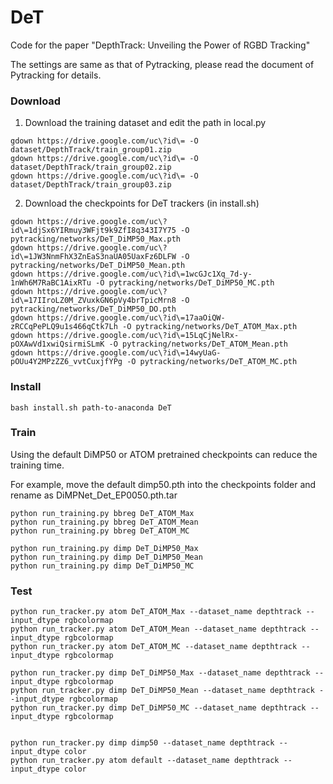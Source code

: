 # DeT
Code for the paper "DepthTrack: Unveiling the Power of RGBD Tracking"

The settings are same as that of Pytracking, please read the document of Pytracking for details.

### Download
1) Download the training dataset and edit the path in local.py
```
gdown https://drive.google.com/uc\?id\= -O dataset/DepthTrack/train_group01.zip
gdown https://drive.google.com/uc\?id\= -O dataset/DepthTrack/train_group02.zip
gdown https://drive.google.com/uc\?id\= -O dataset/DepthTrack/train_group03.zip

```

2) Download the checkpoints for DeT trackers (in install.sh)
```
gdown https://drive.google.com/uc\?id\=1djSx6YIRmuy3WFjt9k9ZfI8q343I7Y75 -O pytracking/networks/DeT_DiMP50_Max.pth
gdown https://drive.google.com/uc\?id\=1JW3NnmFhX3ZnEaS3naUA05UaxFz6DLFW -O pytracking/networks/DeT_DiMP50_Mean.pth
gdown https://drive.google.com/uc\?id\=1wcGJc1Xq_7d-y-1nWh6M7RaBC1AixRTu -O pytracking/networks/DeT_DiMP50_MC.pth
gdown https://drive.google.com/uc\?id\=17IIroLZ0M_ZVuxkGN6pVy4brTpicMrn8 -O pytracking/networks/DeT_DiMP50_DO.pth
gdown https://drive.google.com/uc\?id\=17aaOiQW-zRCCqPePLQ9u1s466qCtk7Lh -O pytracking/networks/DeT_ATOM_Max.pth
gdown https://drive.google.com/uc\?id\=15LqCjNelRx-pOXAwVd1xwiQsirmiSLmK -O pytracking/networks/DeT_ATOM_Mean.pth
gdown https://drive.google.com/uc\?id\=14wyUaG-pOUu4Y2MPzZZ6_vvtCuxjfYPg -O pytracking/networks/DeT_ATOM_MC.pth
```

### Install
```
bash install.sh path-to-anaconda DeT
```

### Train
Using the default DiMP50 or ATOM pretrained checkpoints can reduce the training time.

For example, move the default dimp50.pth into the checkpoints folder and rename as DiMPNet_Det_EP0050.pth.tar

```
python run_training.py bbreg DeT_ATOM_Max
python run_training.py bbreg DeT_ATOM_Mean
python run_training.py bbreg DeT_ATOM_MC

python run_training.py dimp DeT_DiMP50_Max
python run_training.py dimp DeT_DiMP50_Mean
python run_training.py dimp DeT_DiMP50_MC
```

### Test
```
python run_tracker.py atom DeT_ATOM_Max --dataset_name depthtrack --input_dtype rgbcolormap
python run_tracker.py atom DeT_ATOM_Mean --dataset_name depthtrack --input_dtype rgbcolormap
python run_tracker.py atom DeT_ATOM_MC --dataset_name depthtrack --input_dtype rgbcolormap

python run_tracker.py dimp DeT_DiMP50_Max --dataset_name depthtrack --input_dtype rgbcolormap
python run_tracker.py dimp DeT_DiMP50_Mean --dataset_name depthtrack --input_dtype rgbcolormap
python run_tracker.py dimp DeT_DiMP50_MC --dataset_name depthtrack --input_dtype rgbcolormap


python run_tracker.py dimp dimp50 --dataset_name depthtrack --input_dtype color
python run_tracker.py atom default --dataset_name depthtrack --input_dtype color

```
